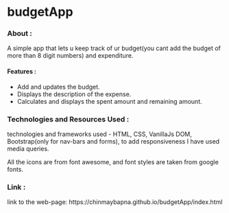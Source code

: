 # budgetApp
<h3>About :</h3>
<p>A simple app that lets u keep track of ur budget(you cant add the budget of more than 8 digit numbers) and expenditure.</p>
<h4>Features :</h4> 
  <ul>
    <li>Add and updates the budget.</li>
    <li>Displays the description of the expense.</li>
    <li>Calculates and displays the spent amount and remaining amount.</li>
  </ul>
<h3>Technologies and Resources Used :</h3>
<p>technologies and frameworks used - HTML, CSS, VanillaJs DOM, Bootstrap(only for nav-bars and forms), to add responsiveness I have used media queries.</p>
<div>All the icons are from font awesome, and font styles are taken from google fonts.</div>
<h3>Link :</h3>
<p>link to the web-page: https://chinmaybapna.github.io/budgetApp/index.html</p>
